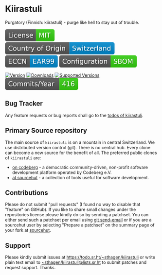 # Kiirastuli

Purgatory (Finnish: kiirastuli) - purge like hell to stay out of trouble.

[![license](badges/license-spdx-mit.svg)](https://git.sr.ht/~sthagen/kiirastuli/tree/default/item/LICENSE)
[![Country of Origin](badges/country-of-origin-name-switzerland-neutral.svg)](https://git.sr.ht/~sthagen/kiirastuli/tree/default/item/COUNTRY-OF-ORIGIN)
[![Export Classification Control Number (ECCN)](badges/export-control-classification-number_eccn-ear99-neutral.svg)](https://git.sr.ht/~sthagen/kiirastuli/tree/default/item/EXPORT-CONTROL-CLASSIFICATION-NUMBER)
[![Configuration](badges/configuration-sbom.svg)](third-party/index.html)

[![Version](https://img.shields.io/pypi/v/kiirastuli.svg?style=flat)](https://pypi.python.org/pypi/kiirastuli/)
[![Downloads](https://static.pepy.tech/badge/kiirastuli/month)](https://pepy.tech/project/kiirastuli)
[![Supported Versions](https://img.shields.io/pypi/pyversions/kiirastuli.svg?style=flat)](https://pypi.python.org/pypi/kiirastuli/)
[![Maintenance Status](docs/badges/commits-per-year.svg)](https://git.sr.ht/~sthagen/kiirastuli/log)

## Bug Tracker

Any feature requests or bug reports shall go to the [todos of kiirastuli](https://todo.sr.ht/~sthagen/kiirastuli).

## Primary Source repository

The main source of `kiirastuli` is on a mountain in central Switzerland.
We use distributed version control (git).
There is no central hub.
Every clone can become a new source for the benefit of all.
The preferred public clones of `kiirastuli` are:

* [on codeberg](https://codeberg.org/sthagen/kiirastuli) - a democratic community-driven, non-profit software development platform operated by Codeberg e.V.
* [at sourcehut](https://git.sr.ht/~sthagen/kiirastuli) - a collection of tools useful for software development.

## Contributions

Please do not submit "pull requests" (I found no way to disable that "feature" on GitHub).
If you like to share small changes under the repositories license please kindly do so by sending a patchset.
You can either send such a patchset per email using [git send-email](https://git-send-email.io) or 
if you are a sourcehut user by selecting "Prepare a patchset" on the summary page of your fork at [sourcehut](https://git.sr.ht/).

## Support

Please kindly submit issues at <https://todo.sr.ht/~sthagen/kiirastuli> or write plain text email to <~sthagen/kiirastuli@lists.sr.ht> to submit patches and request support. Thanks.
